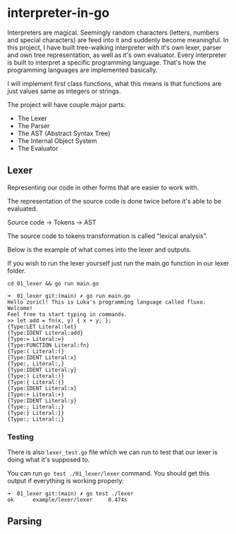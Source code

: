 # interpreter-in-go

Interpreters are magical. Seemingly random characters (letters, numbers and special characters) are feed into it and suddenly become meaningful. In this project, I have built tree-walking interpreter with it's own lexer, parser and own tree representation, as well as it's own evaluator. Every interpreter is built to interpret a specific programming language. That's how the programming languages are implemented basically.

I will implement first class functions, what this means is that functions are just values same as integers or strings.

The project will have couple major parts:

- The Lexer
- The Parser
- The AST (Abstract Syntax Tree)
- The Internal Object System
- The Evaluator

## Lexer

Representing our code in other forms that are easier to work with.

The representation of the source code is done twice before it's able to be evaluated.

Source code -> Tokens -> AST

The source code to tokens transformation is called "lexical analysis".

Below is the example of what comes into the lexer and outputs.

If you wish to run the lexer yourself just run the main.go function in our lexer folder.

```
cd 01_lexer && go run main.go
```

```
➜  01_lexer git:(main) ✗ go run main.go
Hello zoricl! This is Luka's programming language called fluxo. Welcome!
Feel free to start typing in commands.
>> let add = fn(x, y) { x + y; };
{Type:LET Literal:let}
{Type:IDENT Literal:add}
{Type:= Literal:=}
{Type:FUNCTION Literal:fn}
{Type:( Literal:(}
{Type:IDENT Literal:x}
{Type:, Literal:,}
{Type:IDENT Literal:y}
{Type:) Literal:)}
{Type:{ Literal:{}
{Type:IDENT Literal:x}
{Type:+ Literal:+}
{Type:IDENT Literal:y}
{Type:; Literal:;}
{Type:} Literal:}}
{Type:; Literal:;}
```

### Testing

There is also `lexer_test.go` file which we can run to test that our lexer is doing what it's supposed to.

You can run `go test ./01_lexer/lexer` command. You should get this output if everything is working properly:

```
➜  01_lexer git:(main) ✗ go test ./lexer
ok      example/lexer/lexer     0.474s
```

## Parsing
